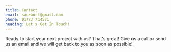 ```yaml
---
title: Contact
email: sackwort@gmail.com
phone: 01773 714571
heading: Let's Get In Touch!
---
```

Ready to start your next project with us? That's great! Give us a call or send
us an email and we will get back to you as soon as possible!
